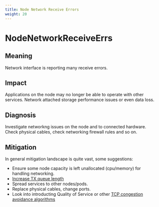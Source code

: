 ```yaml
---
title: Node Network Receive Errors
weight: 20
---
```


# NodeNetworkReceiveErrs

## Meaning

Network interface is reporting many receive errors.

## Impact

Applications on the node may no longer be able to operate with other services.
Network attached storage performance issues or even data loss.

## Diagnosis

Investigate networkng issues on the node and to connected hardware.
Check physical cables, check networking firewall rules and so on.

## Mitigation

In general mitigation landscape is quite vast, some suggestions:

- Ensure some node capacity is left unallocated (cpu/memory) for handling
networking.
- [Increase TX queue length](https://access.redhat.com/documentation/en-us/red_hat_openstack_platform/13/html/ovs-dpdk_end_to_end_troubleshooting_guide/high_packet_loss_in_the_tx_queue_of_the_instance_s_tap_interface)
- Spread services to other nodes/pods.
- Replace physical cables, change ports.
- Look into introducting Quality of Service or other
[TCP congestion avoidance algorithms](https://en.wikipedia.org/wiki/TCP_congestion_control)
